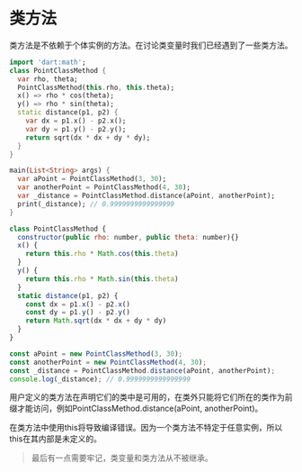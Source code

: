# 类方法

类方法是不依赖于个体实例的方法。在讨论类变量时我们已经遇到了一些类方法。        

<!--sec data-title="Dart" data-id="section1" data-show=true ces-->
```dart
import 'dart:math';
class PointClassMethod {
  var rho, theta;
  PointClassMethod(this.rho, this.theta);
  x() => rho * cos(theta);
  y() => rho * sin(theta);
  static distance(p1, p2) {
    var dx = p1.x() - p2.x();
    var dy = p1.y() - p2.y();
    return sqrt(dx * dx + dy * dy);
  }
}

main(List<String> args) {
  var aPoint = PointClassMethod(3, 30);
  var anotherPoint = PointClassMethod(4, 30);
  var _distance = PointClassMethod.distance(aPoint, anotherPoint);
  print(_distance); // 0.9999999999999999
}
```
<!--endsec-->

<!--sec data-title="TypeScript" data-id="section2" data-show=true data-collapse=false ces-->
```javascript
class PointClassMethod {
  constructor(public rho: number, public theta: number){}
  x() {
    return this.rho * Math.cos(this.theta)
  }
  y() {
    return this.rho * Math.sin(this.theta)
  }
  static distance(p1, p2) {
    const dx = p1.x() - p2.x()
    const dy = p1.y() - p2.y()
    return Math.sqrt(dx * dx + dy * dy)
  }
}

const aPoint = new PointClassMethod(3, 30);
const anotherPoint = new PointClassMethod(4, 30);
const _distance = PointClassMethod.distance(aPoint, anotherPoint);
console.log(_distance); // 0.9999999999999999
```
<!--endsec-->

用户定义的类方法在声明它们的类中是可用的，在类外只能将它们所在的类作为前缀才能访问，例如PointClassMethod.distance(aPoint, anotherPoint)。    

在类方法中使用this将导致编译错误。因为一个类方法不特定于任意实例，所以this在其内部是未定义的。     

> 最后有一点需要牢记，类变量和类方法从不被继承。      
